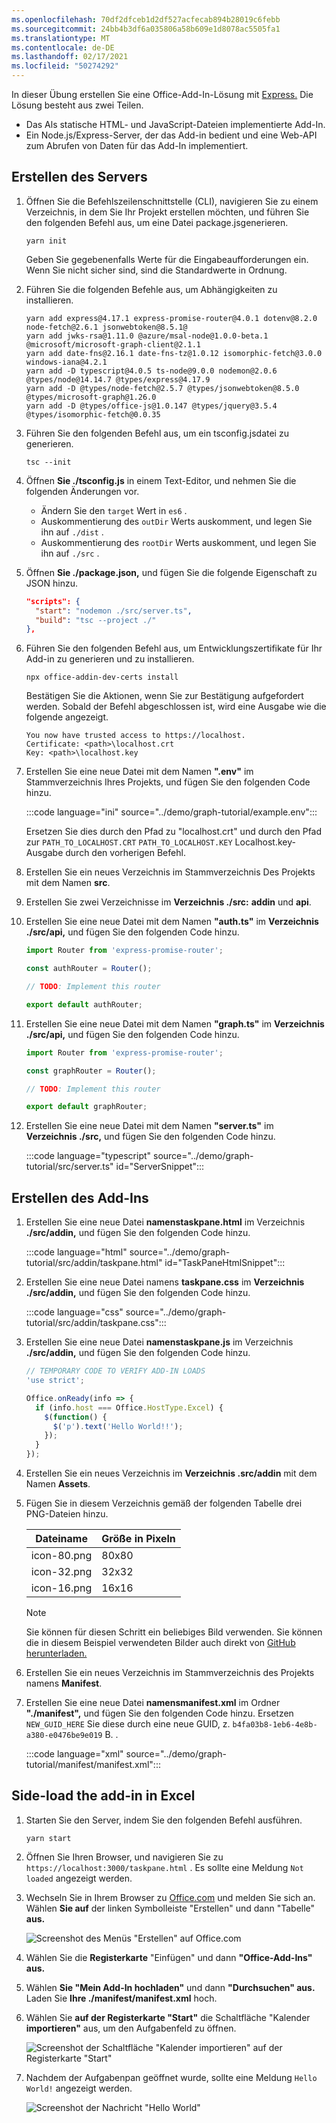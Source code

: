 ```yaml
---
ms.openlocfilehash: 70df2dfceb1d2df527acfecab894b28019c6febb
ms.sourcegitcommit: 24bb4b3df6a035806a58b609e1d8078ac5505fa1
ms.translationtype: MT
ms.contentlocale: de-DE
ms.lasthandoff: 02/17/2021
ms.locfileid: "50274292"
---
```

<!-- markdownlint-disable MD002 MD041 -->

In dieser Übung erstellen Sie eine Office-Add-In-Lösung mit [Express.](http://expressjs.com/) Die Lösung besteht aus zwei Teilen.

- Das Als statische HTML- und JavaScript-Dateien implementierte Add-In.
- Ein Node.js/Express-Server, der das Add-in bedient und eine Web-API zum Abrufen von Daten für das Add-In implementiert.

## <a name="create-the-server"></a>Erstellen des Servers

1. Öffnen Sie die Befehlszeilenschnittstelle (CLI), navigieren Sie zu einem Verzeichnis, in dem Sie Ihr Projekt erstellen möchten, und führen Sie den folgenden Befehl aus, um eine Datei package.jsgenerieren.

    ```Shell
    yarn init
    ```

    Geben Sie gegebenenfalls Werte für die Eingabeaufforderungen ein. Wenn Sie nicht sicher sind, sind die Standardwerte in Ordnung.

1. Führen Sie die folgenden Befehle aus, um Abhängigkeiten zu installieren.

    ```Shell
    yarn add express@4.17.1 express-promise-router@4.0.1 dotenv@8.2.0 node-fetch@2.6.1 jsonwebtoken@8.5.1@
    yarn add jwks-rsa@1.11.0 @azure/msal-node@1.0.0-beta.1 @microsoft/microsoft-graph-client@2.1.1
    yarn add date-fns@2.16.1 date-fns-tz@1.0.12 isomorphic-fetch@3.0.0 windows-iana@4.2.1
    yarn add -D typescript@4.0.5 ts-node@9.0.0 nodemon@2.0.6 @types/node@14.14.7 @types/express@4.17.9
    yarn add -D @types/node-fetch@2.5.7 @types/jsonwebtoken@8.5.0 @types/microsoft-graph@1.26.0
    yarn add -D @types/office-js@1.0.147 @types/jquery@3.5.4 @types/isomorphic-fetch@0.0.35
    ```

1. Führen Sie den folgenden Befehl aus, um ein tsconfig.jsdatei zu generieren.

    ```Shell
    tsc --init
    ```

1. Öffnen **Sie ./tsconfig.js** in einem Text-Editor, und nehmen Sie die folgenden Änderungen vor.

    - Ändern Sie den `target` Wert in `es6` .
    - Auskommentierung des `outDir` Werts auskomment, und legen Sie ihn auf `./dist` .
    - Auskommentierung des `rootDir` Werts auskomment, und legen Sie ihn auf `./src` .

1. Öffnen **Sie ./package.json,** und fügen Sie die folgende Eigenschaft zu JSON hinzu.

    ```json
    "scripts": {
      "start": "nodemon ./src/server.ts",
      "build": "tsc --project ./"
    },
    ```

1. Führen Sie den folgenden Befehl aus, um Entwicklungszertifikate für Ihr Add-in zu generieren und zu installieren.

    ```Shell
    npx office-addin-dev-certs install
    ```

    Bestätigen Sie die Aktionen, wenn Sie zur Bestätigung aufgefordert werden. Sobald der Befehl abgeschlossen ist, wird eine Ausgabe wie die folgende angezeigt.

    ```Shell
    You now have trusted access to https://localhost.
    Certificate: <path>\localhost.crt
    Key: <path>\localhost.key
    ```

1. Erstellen Sie eine neue Datei mit dem Namen **".env"** im Stammverzeichnis Ihres Projekts, und fügen Sie den folgenden Code hinzu.

    :::code language="ini" source="../demo/graph-tutorial/example.env":::

    Ersetzen Sie dies durch den Pfad zu "localhost.crt" und durch den Pfad zur `PATH_TO_LOCALHOST.CRT` `PATH_TO_LOCALHOST.KEY` Localhost.key-Ausgabe durch den vorherigen Befehl.

1. Erstellen Sie ein neues Verzeichnis im Stammverzeichnis Des Projekts mit dem Namen **src**.

1. Erstellen Sie zwei Verzeichnisse im **Verzeichnis ./src:** **addin** und **api**.

1. Erstellen Sie eine neue Datei mit dem Namen **"auth.ts"** im **Verzeichnis ./src/api,** und fügen Sie den folgenden Code hinzu.

    ```typescript
    import Router from 'express-promise-router';

    const authRouter = Router();

    // TODO: Implement this router

    export default authRouter;
    ```

1. Erstellen Sie eine neue Datei mit dem Namen **"graph.ts"** im **Verzeichnis ./src/api,** und fügen Sie den folgenden Code hinzu.

    ```typescript
    import Router from 'express-promise-router';

    const graphRouter = Router();

    // TODO: Implement this router

    export default graphRouter;
    ```

1. Erstellen Sie eine neue Datei mit dem Namen **"server.ts"** im **Verzeichnis ./src,** und fügen Sie den folgenden Code hinzu.

    :::code language="typescript" source="../demo/graph-tutorial/src/server.ts" id="ServerSnippet":::

## <a name="create-the-add-in"></a>Erstellen des Add-Ins

1. Erstellen Sie eine neue Datei **namenstaskpane.html** im Verzeichnis **./src/addin,** und fügen Sie den folgenden Code hinzu.

    :::code language="html" source="../demo/graph-tutorial/src/addin/taskpane.html" id="TaskPaneHtmlSnippet":::

1. Erstellen Sie eine neue Datei namens **taskpane.css** im **Verzeichnis ./src/addin,** und fügen Sie den folgenden Code hinzu.

    :::code language="css" source="../demo/graph-tutorial/src/addin/taskpane.css":::

1. Erstellen Sie eine neue Datei **namenstaskpane.js** im Verzeichnis **./src/addin,** und fügen Sie den folgenden Code hinzu.

    ```javascript
    // TEMPORARY CODE TO VERIFY ADD-IN LOADS
    'use strict';

    Office.onReady(info => {
      if (info.host === Office.HostType.Excel) {
        $(function() {
          $('p').text('Hello World!!');
        });
      }
    });
    ```

1. Erstellen Sie ein neues Verzeichnis im **Verzeichnis .src/addin** mit dem Namen **Assets**.

1. Fügen Sie in diesem Verzeichnis gemäß der folgenden Tabelle drei PNG-Dateien hinzu.

    | Dateiname   | Größe in Pixeln |
    |-------------|----------------|
    | icon-80.png | 80x80          |
    | icon-32.png | 32x32          |
    | icon-16.png | 16x16          |

    > [!NOTE]
    > Sie können für diesen Schritt ein beliebiges Bild verwenden. Sie können die in diesem Beispiel verwendeten Bilder auch direkt von [GitHub herunterladen.](https://github.com/microsoftgraph/msgraph-training-office-addin/demo/graph-tutorial/src/addin/assets)

1. Erstellen Sie ein neues Verzeichnis im Stammverzeichnis des Projekts namens **Manifest**.

1. Erstellen Sie eine neue Datei **namensmanifest.xml** im Ordner **"./manifest",** und fügen Sie den folgenden Code hinzu. Ersetzen `NEW_GUID_HERE` Sie diese durch eine neue GUID, z. `b4fa03b8-1eb6-4e8b-a380-e0476be9e019` B. .

    :::code language="xml" source="../demo/graph-tutorial/manifest/manifest.xml":::

## <a name="side-load-the-add-in-in-excel"></a>Side-load the add-in in Excel

1. Starten Sie den Server, indem Sie den folgenden Befehl ausführen.

    ```Shell
    yarn start
    ```

1. Öffnen Sie Ihren Browser, und navigieren Sie zu `https://localhost:3000/taskpane.html` . Es sollte eine Meldung `Not loaded` angezeigt werden.

1. Wechseln Sie in Ihrem Browser zu [Office.com](https://www.office.com/) und melden Sie sich an. Wählen **Sie auf** der linken Symbolleiste "Erstellen" und dann "Tabelle" **aus.**

    ![Screenshot des Menüs "Erstellen" auf Office.com](images/office-select-excel.png)

1. Wählen Sie die **Registerkarte** "Einfügen" und dann **"Office-Add-Ins" aus.**

1. Wählen **Sie "Mein Add-In hochladen"** und dann **"Durchsuchen" aus.** Laden Sie **Ihre ./manifest/manifest.xml** hoch.

1. Wählen Sie **auf der Registerkarte "Start"** die Schaltfläche "Kalender **importieren"** aus, um den Aufgabenfeld zu öffnen.

    ![Screenshot der Schaltfläche "Kalender importieren" auf der Registerkarte "Start"](images/get-started.png)

1. Nachdem der Aufgabenpan geöffnet wurde, sollte eine Meldung `Hello World!` angezeigt werden.

    ![Screenshot der Nachricht "Hello World"](images/hello-world.png)
